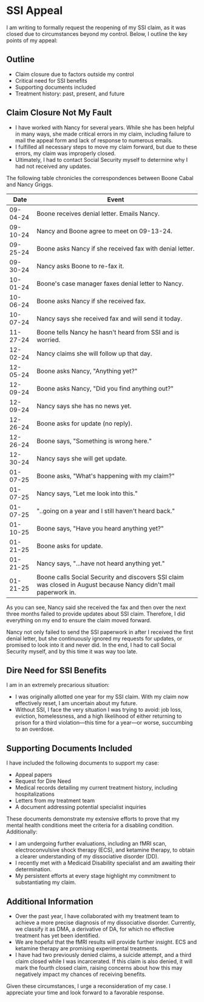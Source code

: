 # SSI Appeal

I am writing to formally request the reopening of my SSI claim, as it was closed due to circumstances beyond my control. Below, I outline the key points of my appeal:

## Outline
- Claim closure due to factors outside my control
- Critical need for SSI benefits
- Supporting documents included
- Treatment history: past, present, and future

## Claim Closure Not My Fault

- I have worked with Nancy for several years. While she has been helpful in many ways, she made critical errors in my claim, including failure to mail the appeal form and lack of response to numerous emails.
- I fulfilled all necessary steps to move my claim forward, but due to these errors, my claim was improperly closed.
- Ultimately, I had to contact Social Security myself to determine why I had not received any updates.

The following table chronicles the correspondences between Boone Cabal and Nancy Griggs.

| Date | Event |
|---|---|
| 09-04-24 | Boone receives denial letter. Emails Nancy. |
| 09-10-24 | Nancy and Boone agree to meet on 09-13-24. |
| 09-25-24 | Boone asks Nancy if she received fax with denial letter. |
| 09-30-24 | Nancy asks Boone to re-fax it. |
| 10-01-24 | Boone's case manager faxes denial letter to Nancy. |
| 10-06-24 | Boone asks Nancy if she received fax. |
| 10-07-24 | Nancy says she received fax and will send it today. |
| 11-27-24 | Boone tells Nancy he hasn't heard from SSI and is worried. |
| 12-02-24 | Nancy claims she will follow up that day. |
| 12-05-24 | Boone asks Nancy, "Anything yet?" |
| 12-09-24 | Boone asks Nancy, "Did you find anything out?" |
| 12-09-24 | Nancy says she has no news yet. |
| 12-26-24 | Boone asks for update (no reply). |
| 12-26-24 | Boone says, "Something is wrong here." |
| 12-30-24 | Nancy says she will get update. |
| 01-07-25 | Boone asks, "What's happening with my claim?" |
| 01-07-25 | Nancy says, "Let me look into this." |
| 01-07-25 | "..going on a year and I still haven't heard back." |
| 01-10-25 | Boone says, "Have you heard anything yet?" |
| 01-21-25 | Boone asks for update. |
| 01-21-25 | Nancy says, "...have not heard anything yet." |
| 01-21-25 | Boone calls Social Security and discovers SSI claim was closed in August because Nancy didn't mail paperwork in. |

As you can see, Nancy said she received the fax and then over the next three months failed to provide updates about SSI claim. Therefore, I did everything on my end to ensure the claim moved forward.

Nancy not only failed to send the SSI paperwork in after I received the first denial letter, but she continuously ignored my requests for updates, or promised to look into it and never did. In the end, I had to call Social Security myself, and by this time it was way too late.


## Dire Need for SSI Benefits

I am in an extremely precarious situation:
- I was originally allotted one year for my SSI claim. With my claim now effectively reset, I am uncertain about my future.
- Without SSI, I face the very situation I was trying to avoid: job loss, eviction, homelessness, and a high likelihood of either returning to prison for a third violation—this time for a year—or worse, succumbing to an overdose.

## Supporting Documents Included

I have included the following documents to support my case:
- Appeal papers
- Request for Dire Need
- Medical records detailing my current treatment history, including hospitalizations
- Letters from my treatment team
- A document addressing potential specialist inquiries

These documents demonstrate my extensive efforts to prove that my mental health conditions meet the criteria for a disabling condition. Additionally:
- I am undergoing further evaluations, including an fMRI scan, electroconvulsive shock therapy (ECS), and ketamine therapy, to obtain a clearer understanding of my dissociative disorder (DD).
- I recently met with a Medicaid Disability specialist and am awaiting their determination.
- My persistent efforts at every stage highlight my commitment to substantiating my claim.

## Additional Information

- Over the past year, I have collaborated with my treatment team to achieve a more precise diagnosis of my dissociative disorder. Currently, we classify it as DMA, a derivative of DA, for which no effective treatment has yet been identified.
- We are hopeful that the fMRI results will provide further insight. ECS and ketamine therapy are promising experimental treatments.
- I have had two previously denied claims, a suicide attempt, and a third claim closed while I was incarcerated. If this claim is also denied, it will mark the fourth closed claim, raising concerns about how this may negatively impact my chances of receiving benefits.

Given these circumstances, I urge a reconsideration of my case. I appreciate your time and look forward to a favorable response.

